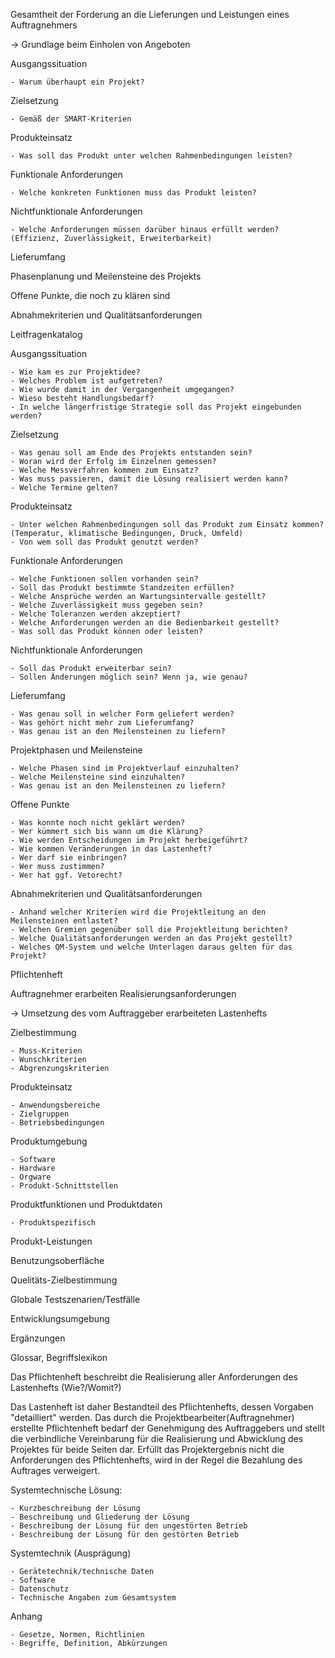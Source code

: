 Gesamtheit der Forderung an die Lieferungen und Leistungen eines Auftragnehmers

-> Grundlage beim Einholen von Angeboten

Ausgangssituation

	- Warum überhaupt ein Projekt?
  
Zielsetzung

	- Gemäß der SMART-Kriterien
Produkteinsatz

	- Was soll das Produkt unter welchen Rahmenbedingungen leisten?
  
Funktionale Anforderungen

	- Welche konkreten Funktionen muss das Produkt leisten?
  
Nichtfunktionale Anforderungen

	- Welche Anforderungen müssen darüber hinaus erfüllt werden?
	(Effizienz, Zuverlässigkeit, Erweiterbarkeit)
  
Lieferumfang

Phasenplanung und Meilensteine des Projekts

Offene Punkte, die noch zu klären sind

Abnahmekriterien und Qualitätsanforderungen



Leitfragenkatalog

Ausgangssituation

	- Wie kam es zur Projektidee?
	- Welches Problem ist aufgetreten?
	- Wie wurde damit in der Vergangenheit umgegangen?
	- Wieso besteht Handlungsbedarf?
	- In welche längerfristige Strategie soll das Projekt eingebunden werden?

Zielsetzung

	- Was genau soll am Ende des Projekts entstanden sein?
	- Woran wird der Erfolg im Einzelnen gemessen?
	- Welche Messverfahren kommen zum Einsatz?
	- Was muss passieren, damit die Lösung realisiert werden kann?
	- Welche Termine gelten?

Produkteinsatz

	- Unter welchen Rahmenbedingungen soll das Produkt zum Einsatz kommen?
	(Temperatur, klimatische Bedingungen, Druck, Umfeld)
	- Von wem soll das Produkt genutzt werden?

Funktionale Anforderungen

	- Welche Funktionen sollen vorhanden sein?
	- Soll das Produkt bestimmte Standzeiten erfüllen?
	- Welche Ansprüche werden an Wartungsintervalle gestellt?
	- Welche Zuverlässigkeit muss gegeben sein?
	- Welche Toleranzen werden akzeptiert?
	- Welche Anforderungen werden an die Bedienbarkeit gestellt?
	- Was soll das Produkt können oder leisten?

Nichtfunktionale Anforderungen

	- Soll das Produkt erweiterbar sein?
	- Sollen Änderungen möglich sein? Wenn ja, wie genau?

Lieferumfang

	- Was genau soll in welcher Form geliefert werden?
	- Was gehört nicht mehr zum Lieferumfang?
	- Was genau ist an den Meilensteinen zu liefern?

Projektphasen und Meilensteine

	- Welche Phasen sind im Projektverlauf einzuhalten?
	- Welche Meilensteine sind einzuhalten?
	- Was genau ist an den Meilensteinen zu liefern?

Offene Punkte

	- Was konnte noch nicht geklärt werden?
	- Wer kümmert sich bis wann um die Klärung?
	- Wie werden Entscheidungen im Projekt herbeigeführt?
	- Wie kommen Veränderungen in das Lastenheft?
	- Wer darf sie einbringen?
	- Wer muss zustimmen?
	- Wer hat ggf. Vetorecht?

Abnahmekriterien und Qualitätsanforderungen

	- Anhand welcher Kriterien wird die Projektleitung an den Meilensteinen entlastet?
	- Welchen Gremien gegenüber soll die Projektleitung berichten?
	- Welche Qualitätsanforderungen werden an das Projekt gestellt?
	- Welches QM-System und welche Unterlagen daraus gelten für das Projekt?



Pflichtenheft

Auftragnehmer erarbeiten Realisierungsanforderungen

-> Umsetzung des vom Auftraggeber erarbeiteten Lastenhefts

Zielbestimmung

	- Muss-Kriterien
	- Wunschkriterien
	- Abgrenzungskriterien

Produkteinsatz

	- Anwendungsbereiche
	- Zielgruppen
	- Betriebsbedingungen

Produktumgebung

	- Software
	- Hardware
	- Orgware
	- Produkt-Schnittstellen

Produktfunktionen und Produktdaten

	- Produktspezifisch

Produkt-Leistungen

Benutzungsoberfläche

Quelitäts-Zielbestimmung

Globale Testszenarien/Testfälle

Entwicklungsumgebung

Ergänzungen

Glossar, Begriffslexikon



Das Pflichtenheft beschreibt die Realisierung aller Anforderungen des Lastenhefts (Wie?/Womit?)

Das Lastenheft ist daher Bestandteil des Pflichtenhefts, dessen Vorgaben "detailliert" werden.
Das durch die Projektbearbeiter(Auftragnehmer) erstellte Pflichtenheft bedarf der Genehmigung des Auftraggebers und stellt die verbindliche Vereinbarung für die Realisierung und Abwicklung des Projektes für beide Seiten dar. 
Erfüllt das Projektergebnis nicht die Anforderungen des Pflichtenhefts, wird in der Regel die Bezahlung des Auftrages verweigert. 

Systemtechnische Lösung:

	- Kurzbeschreibung der Lösung
	- Beschreibung und Gliederung der Lösung
	- Beschreibung der Lösung für den ungestörten Betrieb
	- Beschreibung der Lösung für den gestörten Betrieb
  
Systemtechnik (Ausprägung)

	- Gerätetechnik/technische Daten
	- Software
	- Datenschutz
	- Technische Angaben zum Gesamtsystem
  
Anhang

	- Gesetze, Normen, Richtlinien
	- Begriffe, Definition, Abkürzungen

